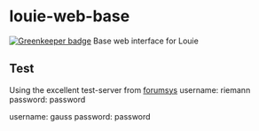 # louie-web-base

[![Greenkeeper badge](https://badges.greenkeeper.io/telemark/louie-web-base.svg)](https://greenkeeper.io/)
Base web interface for Louie

## Test
Using the excellent test-server from [forumsys](http://www.forumsys.com/tutorials/integration-how-to/ldap/online-ldap-test-server/)
username: riemann
password: password

username: gauss
password: password
